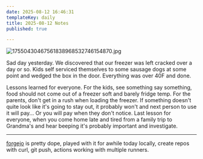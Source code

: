 ```yaml
---
date: 2025-08-12 16:46:31
templateKey: daily
title: 2025-08-12 Notes
published: true

---
```


![17550430467561838968532746154870.jpg](https://dropper.wayl.one/api/file/3b6cadef-301b-4c90-9b06-4cbc1405bced.jpg)

Sad day yesterday.  We discovered that our freezer was left cracked over a day
or so.  Kids self serviced themselves to some sausage dogs at some point and
wedged the box in the door.  Everything was over 40F and done.

Lessons learned for everyone.  For the kids, see something say something, food
should not come out of a freezer soft and barely fridge temp.  For the parents,
don't get in a rush when loading the freezer.  If something doesn't quite look
like it's going to stay out, it probably won't and next person to use it will
pay... Or you will pay when they don't notice.  Last lesson for everyone, when
you come home late and tired from a family trip to Grandma's and hear beeping
it's probably important and investigate.

---

[forgejo](https://forgejo.org/) is pretty dope, played with it for awhile today
locally, create repos with curl, git push, actions working with multiple
runners.



